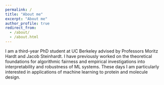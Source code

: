 ```yaml
---
permalink: /
title: "About me"
excerpt: "About me"
author_profile: true
redirect_from: 
  - /about/
  - /about.html
---
```


I am a third-year PhD student at UC Berkeley advised by Professors Moritz Hardt and Jacob Steinhardt. I have previously worked on the theoretical foundations for algorithmic fairness and empirical investigations into interpretability and robustness of ML systems. These days I am particularly interested in applications of machine learning to protein and molecule design.

